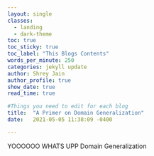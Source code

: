 ```yaml
---
layout: single
classes:
  - landing
  - dark-theme
toc: true
toc_sticky: true
toc_label: "This Blogs Contents"
words_per_minute: 250
categories: jekyll update
author: Shrey Jain
author_profile: true
show_date: true
read_time: true

#Things you need to edit for each blog
title:  "A Primer on Domain Generalization"
date:   2021-05-05 11:38:09 -0400

---
```

YOOOOOO WHATS UPP
Domain Generalization
